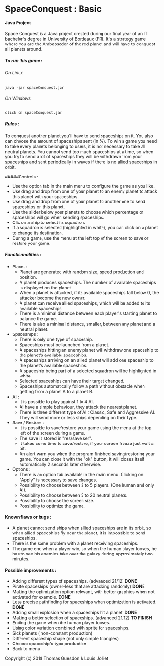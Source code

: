 # SpaceConquest : Basic
 
#### Java Project

Space Conquest is a Java project created during our final year of an IT bachelor's degree in University of Bordeaux (FR).
It's a strategy game where you are the Ambassador of the red planet and will have to conquest all planets around.


##### To run this game :
###### On Linux 
    java -jar spaceConquest.jar
###### On Windows
    click on spaceConquest.jar

##### Rules :
To conquest another planet you'll have to send spaceships on it. You also can choose the amount of spaceships sent (in %).
To win a game you need to take every planets belonging to users, it is not necessary to take all neutral planets.
You cannot send too much spaceships at a time, so when you try to send a lot of spaceships they will be withdrawn from your spaceships and sent periodically in waves if there is no allied spaceships in orbit.

#####Controls :
 - Use the option tab in the main menu to configure the game as you like.
 - Use drag and drop from one of your planet to an enemy planet to attack this planet with your spaceships.
 - Use drag and drop from one of your planet to another one to send spaceships on this planet.
 - Use the slider below your planets to choose which percentage of spaceships will go when sending spaceships.
 - Clic on a ship to select its squadron.
 - If a squadron is selected (highlighted in white), you can click on a planet to change its destination.
 - During a game, use the menu at the left top of the screen to save or restore your game.
 

##### Functionnalities :
 - Planet :
    - Planet are generated with random size, speed production and position.
    - A planet produces spaceships. The number of available spaceships is displayed on the planet.
    - When a planet is attacked, if its available spaceships fall below 0, the attacker become the new owner.
    - A planet can receive allied spaceships, which will be added to its available spaceships.
    - There is a minimal distance between each player's starting planet to balance the game.
    - There is also a minimal distance, smaller, between any planet and a neutral planet.
 - Spaceships :
    - There is only one type of spaceship.
    - Spaceships must be launched from a planet.
    - A spaceships hitting an enemy planet will withdraw one spaceship to the planet's available spaceships.
    - A spaceships arriving on an allied planet will add one spaceship to the planet's available spaceships.
    - A spaceship being part of a selected squadron will be highlighted in white.
    - Selected spaceships can have their target changed.
    - Spaceships automatically follow a path without obstacle when getting from a planet A to a planet B.
 - AI :
    - It is possible to play against 1 to 4 AI.
    - AI have a simple behaviour, they attack the nearest planet.
    - There is three different type of AI : Classic, Safe and Aggressive AI. They will send more or less ships depending on their type.
 - Save / Restore :
    - It is possible to save/restore your game using the menu at the top left of the screen during a game.
    - The save is stored in "res/save.ser".
    - It takes some time to save/restore, if your screen freeze just wait a bit.
    - An alert warn you when the program finished saving/restoring your game. You can close it with the "ok" button, it will closes itself automatically 2 seconds later otherwise.
 - Options :
    - There is an option tab available in the main menu. Clicking on "Apply" is necessary to save changes.
    - Possibility to choose between 2 to 5 players. (One human and only AI). 
    - Possibility to choose between 5 to 20 neutral planets.
    - Possibility to choose the screen size.
    - Possibility to optimize the game.


#### Known flaws or bugs :
 - A planet cannot send ships when allied spaceships are in its orbit, so when allied spaceships fly near the planet, it is impossible to send spaceships.
 - There is the same problem with a planet receiving spaceships.
 - The game end when a player win, so when the human player looses, he has to see his enemies take over the galaxy during approximately two minutes.

#### Possible improvements :
 - Adding different types of spaceships. (advanced 21/12) **DONE**
 - Pirate spaceships (owner-less that are attacking randomly) **DONE**
 - Making the optimization option relevant, with better graphics when not activated for example. **DONE**
 - Less precise pathfinding for spaceships when optimization is activated. **DONE**
 - Adding small explosion when a spaceships hit a planet. **DONE**
 - Making a better selection of spaceships. (advanced 21/12)  **TO FINISH** 
 - Ending the game when the human player looses.
 - Using color variation combined with sprite for spaceships.
 - Sick planets ( non-constant production)
 - Different spaceship shape (not only simple triangles)
 - Choose spaceship's  type production 
 - Back to menu 

Copyright (c) 2018 Thomas Guesdon & Louis Jolliet